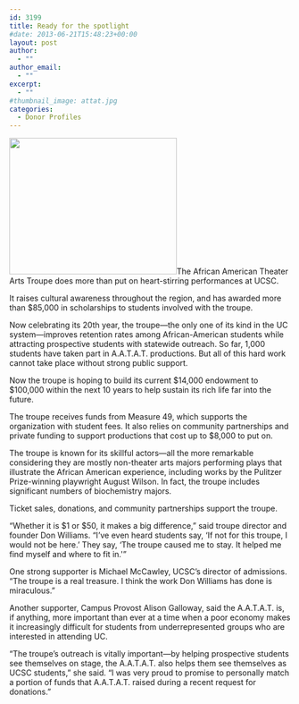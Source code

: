 ```yaml
---
id: 3199
title: Ready for the spotlight
#date: 2013-06-21T15:48:23+00:00
layout: post
author:
  - ""
author_email:
  - ""
excerpt:
  - ""
#thumbnail_image: attat.jpg
categories:
  - Donor Profiles
---
```

<img class="alignright size-medium wp-image-3200" src="http://live-ucsc-giving.pantheonsite.io/wp-content/uploads/2017/09/attat-300x244.jpg" alt="" width="300" height="244" srcset="https://ucsc-giving.lndo.site/wp-content/uploads/2017/09/attat-300x244.jpg 300w, https://ucsc-giving.lndo.site/wp-content/uploads/2017/09/attat.jpg 608w" sizes="(max-width: 300px) 100vw, 300px" />The African American Theater Arts Troupe does more than put on heart-stirring performances at UCSC.

It raises cultural awareness throughout the region, and has awarded more than $85,000 in scholarships to students involved with the troupe.

Now celebrating its 20th year, the troupe—the only one of its kind in the UC system—improves retention rates among African-American students while attracting prospective students with statewide outreach. So far, 1,000 students have taken part in A.A.T.A.T. productions. But all of this hard work cannot take place without strong public support.

Now the troupe is hoping to build its current $14,000 endowment to $100,000 within the next 10 years to help sustain its rich life far into the future.

The troupe receives funds from Measure 49, which supports the organization with student fees. It also relies on community partnerships and private funding to support productions that cost up to $8,000 to put on.

The troupe is known for its skillful actors—all the more remarkable considering they are mostly non-theater arts majors performing plays that illustrate the African American experience, including works by the Pulitzer Prize-winning playwright August Wilson. In fact, the troupe includes significant numbers of biochemistry majors.

Ticket sales, donations, and community partnerships support the troupe.

&#8220;Whether it is $1 or $50, it makes a big difference,&#8221; said troupe director and founder Don Williams. &#8220;I&#8217;ve even heard students say, &#8216;If not for this troupe, I would not be here.&#8217; They say, &#8216;The troupe caused me to stay. It helped me find myself and where to fit in.'&#8221;

One strong supporter is Michael McCawley, UCSC&#8217;s director of admissions. &#8220;The troupe is a real treasure. I think the work Don Williams has done is miraculous.&#8221;

Another supporter, Campus Provost Alison Galloway, said the A.A.T.A.T. is, if anything, more important than ever at a time when a poor economy makes it increasingly difficult for students from underrepresented groups who are interested in attending UC.

&#8220;The troupe&#8217;s outreach is vitally important—by helping prospective students see themselves on stage, the A.A.T.A.T. also helps them see themselves as UCSC students,&#8221; she said. &#8220;I was very proud to promise to personally match a portion of funds that A.A.T.A.T. raised during a recent request for donations.&#8221;